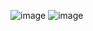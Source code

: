 ![image](https://user-images.githubusercontent.com/77222540/214067136-0c7a4dd4-3d20-4ebf-88d0-eab6078a6ec8.png)
![image](https://user-images.githubusercontent.com/77222540/214067217-25d75f69-b4e9-480b-813c-2afa8be62cb5.png)
